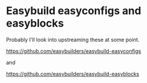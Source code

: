 # Easybuild easyconfigs and easyblocks
Probably I'll look into upstreaming these at some point.

https://github.com/easybuilders/easybuild-easyconfigs

and

https://github.com/easybuilders/easybuild-easyblocks

